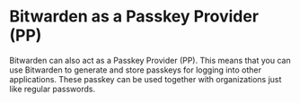 # Bitwarden as a Passkey Provider (PP)

Bitwarden can also act as a Passkey Provider (PP). This means that you can use Bitwarden to generate
and store passkeys for logging into other applications. These passkey can be used together with
organizations just like regular passwords.
